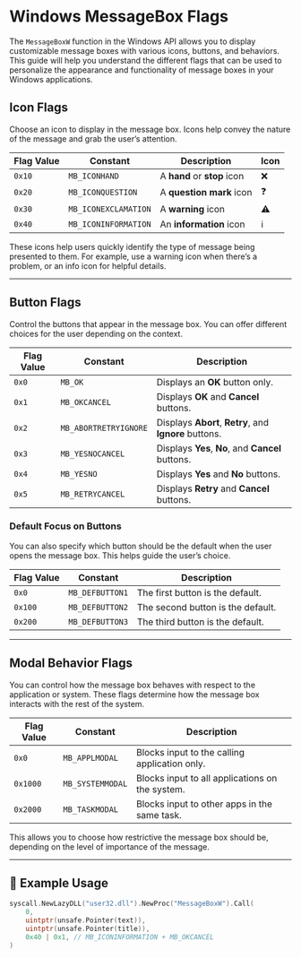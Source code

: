 # Windows MessageBox Flags

The `MessageBoxW` function in the Windows API allows you to display customizable message boxes with various icons, buttons, and behaviors. This guide will help you understand the different flags that can be used to personalize the appearance and functionality of message boxes in your Windows applications.

## Icon Flags

Choose an icon to display in the message box. Icons help convey the nature of the message and grab the user’s attention.

| Flag Value | Constant                 | Description                               | Icon   |
|------------|--------------------------|-------------------------------------------|--------|
| `0x10`     | `MB_ICONHAND`            | A **hand** or **stop** icon               | ❌     |
| `0x20`     | `MB_ICONQUESTION`        | A **question mark** icon                  | ❓     |
| `0x30`     | `MB_ICONEXCLAMATION`     | A **warning** icon                       | ⚠️     |
| `0x40`     | `MB_ICONINFORMATION`     | An **information** icon                  | ℹ️     |

These icons help users quickly identify the type of message being presented to them. For example, use a warning icon when there’s a problem, or an info icon for helpful details.

---

## Button Flags

Control the buttons that appear in the message box. You can offer different choices for the user depending on the context.

| Flag Value | Constant                   | Description                                      |
|------------|----------------------------|--------------------------------------------------|
| `0x0`      | `MB_OK`                    | Displays an **OK** button only.                  |
| `0x1`      | `MB_OKCANCEL`              | Displays **OK** and **Cancel** buttons.          |
| `0x2`      | `MB_ABORTRETRYIGNORE`      | Displays **Abort**, **Retry**, and **Ignore** buttons. |
| `0x3`      | `MB_YESNOCANCEL`           | Displays **Yes**, **No**, and **Cancel** buttons. |
| `0x4`      | `MB_YESNO`                 | Displays **Yes** and **No** buttons.             |
| `0x5`      | `MB_RETRYCANCEL`           | Displays **Retry** and **Cancel** buttons.       |

### Default Focus on Buttons
You can also specify which button should be the default when the user opens the message box. This helps guide the user’s choice.

| Flag Value | Constant       | Description                                          |
|------------|----------------|------------------------------------------------------|
| `0x0`      | `MB_DEFBUTTON1`| The first button is the default.                     |
| `0x100`    | `MB_DEFBUTTON2`| The second button is the default.                    |
| `0x200`    | `MB_DEFBUTTON3`| The third button is the default.                     |

---

## Modal Behavior Flags

You can control how the message box behaves with respect to the application or system. These flags determine how the message box interacts with the rest of the system.

| Flag Value | Constant         | Description                                           |
|------------|------------------|-------------------------------------------------------|
| `0x0`      | `MB_APPLMODAL`   | Blocks input to the calling application only.         |
| `0x1000`   | `MB_SYSTEMMODAL` | Blocks input to all applications on the system.       |
| `0x2000`   | `MB_TASKMODAL`   | Blocks input to other apps in the same task.          |

This allows you to choose how restrictive the message box should be, depending on the level of importance of the message.

---

## 📝 Example Usage

```go
syscall.NewLazyDLL("user32.dll").NewProc("MessageBoxW").Call(
    0,
    uintptr(unsafe.Pointer(text)),
    uintptr(unsafe.Pointer(title)),
    0x40 | 0x1, // MB_ICONINFORMATION + MB_OKCANCEL
)
